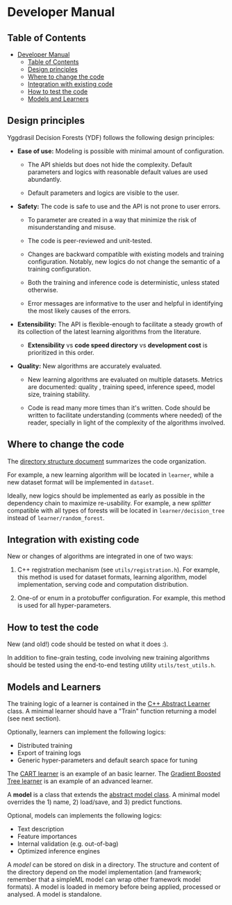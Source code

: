 # Developer Manual

## Table of Contents

<!--ts-->

*   [Developer Manual](#developer-manual)
    *   [Table of Contents](#table-of-contents)
    *   [Design principles](#design-principles)
    *   [Where to change the code](#where-to-change-the-code)
    *   [Integration with existing code](#integration-with-existing-code)
    *   [How to test the code](#how-to-test-the-code)
    *   [Models and Learners](#models-and-learners)

<!--te-->

## Design principles

Yggdrasil Decision Forests (YDF) follows the following design principles:

-   **Ease of use:** Modeling is possible with minimal amount of configuration.

    -   The API shields but does not hide the complexity. Default parameters and
        logics with reasonable default values are used abundantly.

    -   Default parameters and logics are visible to the user.

-   **Safety:** The code is safe to use and the API is not prone to user errors.

    -   To parameter are created in a way that minimize the risk of
        misunderstanding and misuse.

    -   The code is peer-reviewed and unit-tested.

    -   Changes are backward compatible with existing models and training
        configuration. Notably, new logics do not change the semantic of a
        training configuration.

    -   Both the training and inference code is deterministic, unless stated
        otherwise.

    -   Error messages are informative to the user and helpful in identifying
        the most likely causes of the errors.

-   **Extensibility:** The API is flexible-enough to facilitate a steady growth
    of its collection of the latest learning algorithms from the literature.

    -   **Extensibility** vs **code speed directory** vs **development cost** is
        prioritized in this order.

-   **Quality:** New algorithms are accurately evaluated.

    -   New learning algorithms are evaluated on multiple datasets. Metrics are
        documented: quality , training speed, inference speed, model size,
        training stability.

    -   Code is read many more times than it's written. Code should be written
        to facilitate understanding (comments where needed) of the reader,
        specially in light of the complexity of the algorithms involved.

## Where to change the code

The [directory structure document](directory_structure.md) summarizes the code
organization.

For example, a new learning algorithm will be located in `learner`, while a new
dataset format will be implemented in `dataset`.

Ideally, new logics should be implemented as early as possible in the dependency
chain to maximize re-usability. For example, a new *splitter* compatible with
all types of forests will be located in `learner/decision_tree` instead of
`learner/random_forest`.

## Integration with existing code

New or changes of algorithms are integrated in one of two ways:

1.  C++ registration mechanism (see `utils/registration.h`). For example, this
    method is used for dataset formats, learning algorithm, model
    implementation, serving code and computation distribution.

2.  One-of or enum in a protobuffer configuration. For example, this method is
    used for all hyper-parameters.

## How to test the code

New (and old!) code should be tested on what it does :).

In addition to fine-grain testing, code involving new training algorithms should
be tested using the end-to-end testing utility `utils/test_utils.h`.

## Models and Learners

The training logic of a learner is contained in the
[C++ Abstract Learner](../yggdrasil_decision_forests/learner/abstract_learner.h)
class. A minimal learner should have a "Train" function returning a model (see
next section).

Optionally, learners can implement the following logics:

-   Distributed training
-   Export of training logs
-   Generic hyper-parameters and default search space for tuning

The
[CART learner](../yggdrasil_decision_forests/learner/cart)
is an example of an basic learner. The
[Gradient Boosted Tree learner](../yggdrasil_decision_forests/learner/gradient_boosted_trees)
is an example of an advanced learner.

A **model** is a class that extends the
[abstract model class](../yggdrasil_decision_forests/model/abstract_model.h).
A minimal model overrides the 1) name, 2) load/save, and 3) predict functions.

Optional, models can implements the following logics:

-   Text description
-   Feature importances
-   Internal validation (e.g. out-of-bag)
-   Optimized inference engines

A *model* can be stored on disk in a directory. The structure and content of the
directory depend on the model implementation (and framework; remember that a
simpleML model can wrap other framework model formats). A model is loaded in
memory before being applied, processed or analysed. A model is standalone.
